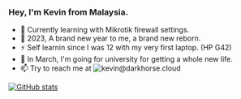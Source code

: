 ### Hey, I'm Kevin from Malaysia.

- 🤔 Currently learning with Mikrotik firewall settings.
- 💬 2023, A brand new year to me, a brand new reborn.
- ⚡ Self learnin since I was 12 with my very first laptop. (HP G42)
- 🌱 In March, I'm going for university for getting a whole new life.
- 📫 Try to reach me at ![kevin@darkhorse.cloud](mailto:kevin@darkhorse.cloud)



[![GitHub stats](https://github-readme-stats.vercel.app/api?username=KevinTan2025&show_icons=true&bg_color=00000000)](https://github.com/anuraghazra/github-readme-stats)

<!--
**KevinTan2025/KevinTan2025** is a ✨ _special_ ✨ repository because its `README.md` (this file) appears on your GitHub profile.

Here are some ideas to get you started:

- 🔭 I’m currently working on ...
- 🌱 I’m currently learning ...
- 👯 I’m looking to collaborate on ...
- 🤔 I’m looking for help with ...
- 💬 Ask me about ...
- 📫 How to reach me: ...
- 😄 Pronouns: ...
- ⚡ Fun fact: ...
-->
